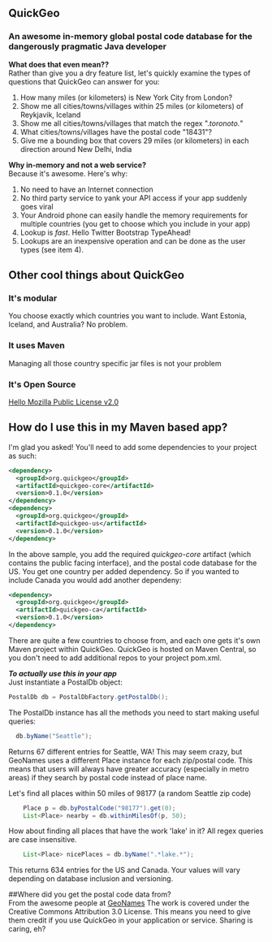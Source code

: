 ## QuickGeo
### An awesome in-memory global postal code database for the dangerously pragmatic Java developer

**What does that even mean??**  
Rather than give you a dry feature list, let's quickly examine the types of questions that QuickGeo can answer for you:

1. How many miles (or kilometers) is New York City from London?
2. Show me all cities/towns/villages within 25 miles (or kilometers) of Reykjavik, Iceland
3. Show me all cities/towns/villages that match the regex ".*toronoto.*"
4. What cities/towns/villages have the postal code "18431"?
5. Give me a bounding box that covers 29 miles (or kilometers) in each direction around New Delhi, India

**Why in-memory and not a web service?**  
Because it's awesome. Here's why:

1. No need to have an Internet connection
2. No third party service to yank your API access if your app suddenly goes viral
3. Your Android phone can easily handle the memory requirements for multiple countries (you get to choose which you include in your app)
4. Lookup is *fast*. Hello Twitter Bootstrap TypeAhead!
5. Lookups are an inexpensive operation and can be done as the user types (see item 4).

## Other cool things about QuickGeo

### It's modular
You choose exactly which countries you want to include.  Want Estonia, Iceland, and Australia?  No problem.

### It uses Maven
Managing all those country specific jar files is not your problem

### It's Open Source
[Hello Mozilla Public License v2.0](http://www.mozilla.org/MPL/)


## How do I use this in my Maven based app?
I'm glad you asked!  You'll need to add some dependencies to your project as such:

```xml
<dependency>
  <groupId>org.quickgeo</groupId>
  <artifactId>quickgeo-core</artifactId>
  <version>0.1.0</version>
</dependency>
<dependency>
  <groupId>org.quickgeo</groupId>
  <artifactId>quickgeo-us</artifactId>
  <version>0.1.0</version>
</dependency>
```

 In the above sample, you add the required *quickgeo-core* artifact (which contains the public facing interface), and the postal code database for the US. You get one country per added dependency.  So if you wanted to include Canada you would add another dependeny:

```xml
<dependency>
  <groupId>org.quickgeo</groupId>
  <artifactId>quickgeo-ca</artifactId>
  <version>0.1.0</version>
</dependency>
```

There are quite a few countries to choose from, and each one gets it's own Maven project within QuickGeo.  QuickGeo is hosted on Maven Central, so you don't need to add additional repos to your project pom.xml.

***To actually use this in your app***  
Just instantiate a PostalDb object:
```java
PostalDb db = PostalDbFactory.getPostalDb();
```

The PostalDb instance has all the methods you need to start making useful queries:

```java
  db.byName("Seattle");
```

Returns 67 different entries for Seattle, WA!  This may seem crazy, but GeoNames uses a different Place instance for each zip/postal code.  This means that users will always have greater accuracy (especially in metro areas) if they search by postal code instead of place name.  

Let's find all places within 50 miles of 98177 (a random Seattle zip code)
```java
	Place p = db.byPostalCode("98177").get(0);
	List<Place> nearby = db.withinMilesOf(p, 50);
```
How about finding all places that have the work 'lake' in it?  All regex queries are case insensitive.

```java
	List<Place> nicePlaces = db.byName(".*lake.*");
```

This returns 634 entries for the US and Canada.  Your values will vary depending on database inclusion and versioning.





##Where did you get the postal code data from?  
From the awesome people at [GeoNames](http://www.geonames.org/)
The work is covered under the Creative Commons Attribution 3.0 License. This means you need to give them credit if you use QuickGeo in your application or service.  Sharing is caring, eh?

